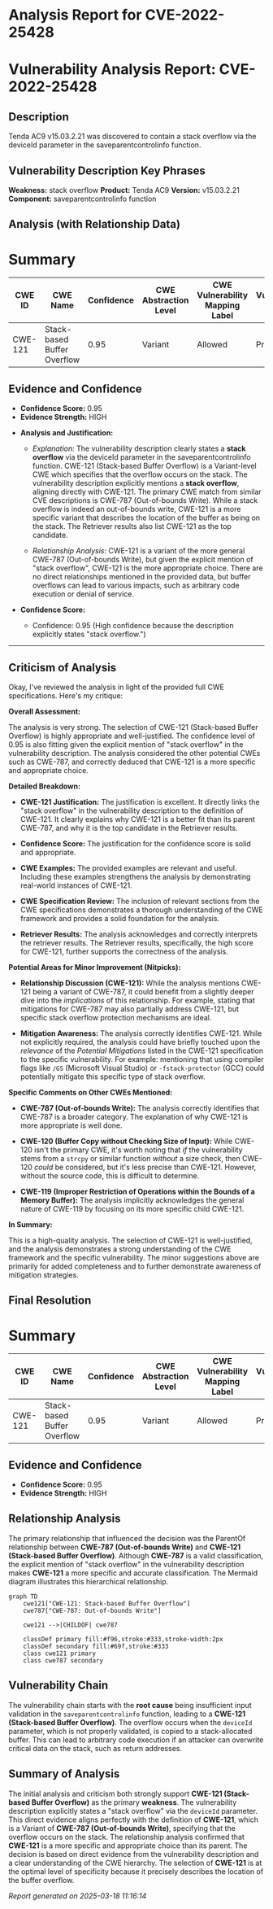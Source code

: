 # Analysis Report for CVE-2022-25428

# Vulnerability Analysis Report: CVE-2022-25428

## Description

Tenda AC9 v15.03.2.21 was discovered to contain a stack overflow via the deviceId parameter in the saveparentcontrolinfo function.

## Vulnerability Description Key Phrases

**Weakness:** stack overflow
**Product:** Tenda AC9
**Version:** v15.03.2.21
**Component:** saveparentcontrolinfo function

## Analysis (with Relationship Data)

# Summary
| CWE ID | CWE Name | Confidence | CWE Abstraction Level | CWE Vulnerability Mapping Label | CWE-Vulnerability Mapping Notes |
|---|---|---|---|---|---|
| CWE-121 | Stack-based Buffer Overflow | 0.95 | Variant | Allowed | Primary CWE |

## Evidence and Confidence

*   **Confidence Score:** 0.95
*   **Evidence Strength:** HIGH

- **Analysis and Justification:**
  - *Explanation:* The vulnerability description clearly states a **stack overflow** via the deviceId parameter in the saveparentcontrolinfo function. CWE-121 (Stack-based Buffer Overflow) is a Variant-level CWE which specifies that the overflow occurs on the stack. The vulnerability description explicitly mentions a **stack overflow**, aligning directly with CWE-121. The primary CWE match from similar CVE descriptions is CWE-787 (Out-of-bounds Write). While a stack overflow is indeed an out-of-bounds write, CWE-121 is a more specific variant that describes the location of the buffer as being on the stack. The Retriever results also list CWE-121 as the top candidate.

  - *Relationship Analysis:* CWE-121 is a variant of the more general CWE-787 (Out-of-bounds Write), but given the explicit mention of "stack overflow", CWE-121 is the more appropriate choice. There are no direct relationships mentioned in the provided data, but buffer overflows can lead to various impacts, such as arbitrary code execution or denial of service.

- **Confidence Score:**
  - Confidence: 0.95 (High confidence because the description explicitly states "stack overflow.")

---

## Criticism of Analysis

Okay, I've reviewed the analysis in light of the provided full CWE specifications. Here's my critique:

**Overall Assessment:**

The analysis is very strong.  The selection of CWE-121 (Stack-based Buffer Overflow) is highly appropriate and well-justified. The confidence level of 0.95 is also fitting given the explicit mention of "stack overflow" in the vulnerability description. The analysis considered the other potential CWEs such as CWE-787, and correctly deduced that CWE-121 is a more specific and appropriate choice.

**Detailed Breakdown:**

*   **CWE-121 Justification:** The justification is excellent. It directly links the "stack overflow" in the vulnerability description to the definition of CWE-121. It clearly explains why CWE-121 is a better fit than its parent CWE-787, and why it is the top candidate in the Retriever results.

*   **Confidence Score:**  The justification for the confidence score is solid and appropriate.

*   **CWE Examples:** The provided examples are relevant and useful.  Including these examples strengthens the analysis by demonstrating real-world instances of CWE-121.

*   **CWE Specification Review:** The inclusion of relevant sections from the CWE specifications demonstrates a thorough understanding of the CWE framework and provides a solid foundation for the analysis.

*   **Retriever Results:** The analysis acknowledges and correctly interprets the retriever results. The Retriever results, specifically, the high score for CWE-121, further supports the correctness of the analysis.

**Potential Areas for Minor Improvement (Nitpicks):**

*   **Relationship Discussion (CWE-121):** While the analysis mentions CWE-121 being a variant of CWE-787, it could benefit from a slightly deeper dive into the *implications* of this relationship. For example, stating that mitigations for CWE-787 may also partially address CWE-121, but specific stack overflow protection mechanisms are ideal.

*   **Mitigation Awareness:**  The analysis correctly identifies CWE-121. While not explicitly required, the analysis could have briefly touched upon the *relevance* of the *Potential Mitigations* listed in the CWE-121 specification to the specific vulnerability. For example: mentioning that using compiler flags like `/GS` (Microsoft Visual Studio) or `-fstack-protector` (GCC) could potentially mitigate this specific type of stack overflow.

**Specific Comments on Other CWEs Mentioned:**

*   **CWE-787 (Out-of-bounds Write):** The analysis correctly identifies that CWE-787 is a broader category. The explanation of why CWE-121 is more appropriate is well done.

*   **CWE-120 (Buffer Copy without Checking Size of Input):** While CWE-120 isn't the primary CWE, it's worth noting that *if* the vulnerability stems from a `strcpy` or similar function *without* a size check, then CWE-120 *could* be considered, but it's less precise than CWE-121. However, without the source code, this is difficult to determine.

*   **CWE-119 (Improper Restriction of Operations within the Bounds of a Memory Buffer):** The analysis implicitly acknowledges the general nature of CWE-119 by focusing on its more specific child CWE-121.

**In Summary:**

This is a high-quality analysis. The selection of CWE-121 is well-justified, and the analysis demonstrates a strong understanding of the CWE framework and the specific vulnerability. The minor suggestions above are primarily for added completeness and to further demonstrate awareness of mitigation strategies.

## Final Resolution

# Summary
| CWE ID | CWE Name | Confidence | CWE Abstraction Level | CWE Vulnerability Mapping Label | CWE-Vulnerability Mapping Notes |
|---|---|---|---|---|---|
| CWE-121 | Stack-based Buffer Overflow | 0.95 | Variant | Allowed | Primary CWE |

## Evidence and Confidence

*   **Confidence Score:** 0.95
*   **Evidence Strength:** HIGH

## Relationship Analysis
The primary relationship that influenced the decision was the ParentOf relationship between **CWE-787 (Out-of-bounds Write)** and **CWE-121 (Stack-based Buffer Overflow)**. Although **CWE-787** is a valid classification, the explicit mention of "stack overflow" in the vulnerability description makes **CWE-121** a more specific and accurate classification. The Mermaid diagram illustrates this hierarchical relationship.

```mermaid
graph TD
    cwe121["CWE-121: Stack-based Buffer Overflow"]
    cwe787["CWE-787: Out-of-bounds Write"]
    
    cwe121 -->|CHILDOF| cwe787
    
    classDef primary fill:#f96,stroke:#333,stroke-width:2px
    classDef secondary fill:#69f,stroke:#333
    class cwe121 primary
    class cwe787 secondary
```

## Vulnerability Chain
The vulnerability chain starts with the **root cause** being insufficient input validation in the `saveparentcontrolinfo` function, leading to a **CWE-121 (Stack-based Buffer Overflow)**. The overflow occurs when the `deviceId` parameter, which is not properly validated, is copied to a stack-allocated buffer. This can lead to arbitrary code execution if an attacker can overwrite critical data on the stack, such as return addresses.

## Summary of Analysis
The initial analysis and criticism both strongly support **CWE-121 (Stack-based Buffer Overflow)** as the primary **weakness**. The vulnerability description explicitly states a "stack overflow" via the `deviceId` parameter. This direct evidence aligns perfectly with the definition of **CWE-121**, which is a Variant of **CWE-787 (Out-of-bounds Write)**, specifying that the overflow occurs on the stack. The relationship analysis confirmed that **CWE-121** is a more specific and appropriate choice than its parent. The decision is based on direct evidence from the vulnerability description and a clear understanding of the CWE hierarchy. The selection of **CWE-121** is at the optimal level of specificity because it precisely describes the location of the buffer overflow.



*Report generated on 2025-03-18 11:16:14*
